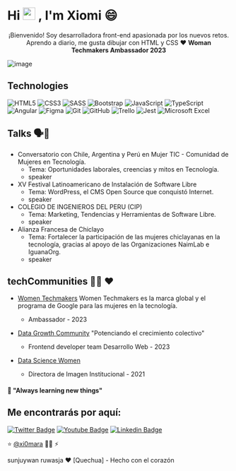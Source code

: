 # Hi <img src="https://camo.githubusercontent.com/e8e7b06ecf583bc040eb60e44eb5b8e0ecc5421320a92929ce21522dbc34c891/68747470733a2f2f6d656469612e67697068792e636f6d2f6d656469612f6876524a434c467a6361737252346961377a2f67697068792e676966" width="28" data-canonical-src="https://media.giphy.com/media/hvRJCLFzcasrR4ia7z/giphy.gif" style="max-width:100%;"> , I'm Xiomi 😄 
<p align="center">¡Bienvenido! Soy desarrolladora front-end apasionada por los nuevos retos. Aprendo a diario, me gusta dibujar con HTML y CSS ♥ <strong>Woman Techmakers Ambassador 2023</strong></p>

![image](https://user-images.githubusercontent.com/21746170/127181482-02793438-38b8-40d7-8af7-796eb3697be1.png)

## Technologies

![HTML5](https://img.shields.io/badge/-HTML5-E34F26?style=plastic&logo=html5&logoColor=white)
![CSS3](https://img.shields.io/badge/-CSS3-1572B6?style=plastic&logo=css3&logoColor=white)
![SASS](https://img.shields.io/badge/-SASS-CC6699?style=plastic&logo=sass&logoColor=white)
![Bootstrap](https://img.shields.io/badge/-Bootstrap-533B78?style=plastic&logo=Bootstrap&logoColor=white)
![JavaScript](https://img.shields.io/badge/-JavaScript-F7DF1E?style=plastic&logo=JavaScript&logoColor=black)
![TypeScript](https://img.shields.io/badge/-TypeScript-3178C6?style=plastic&logo=TypeScript&logoColor=white)
![Angular](https://img.shields.io/badge/-Angular-DD0031?style=plastic&logo=angular)
![Figma](https://img.shields.io/badge/Figma-282C34?style=plastic&logo=figma&logoColor=white)
![Git](https://img.shields.io/badge/-Git-F05032?style=plastic&logo=git&logoColor=white)
![GitHub](https://img.shields.io/badge/-Git%20Hub-000?style=plastic&logo=Git%20Hub=logoColor=white)
![Trello](https://img.shields.io/badge/Trello-282C34?style=plastic&logo=Trello&logoColor=007ACC)
![Jest](https://img.shields.io/badge/-Jest-C21325?style=plastic&logo=Jest&logoColor=white)
![Microsoft Excel](https://img.shields.io/badge/-Microsoft%20Excel-008000?style=plastic&logo=Microsoft%20Excel&logoColor=white)

<!--
<img src="https://img.shields.io/badge/Node.js-282C34?logo=node.js&logoColor=339933" alt="Node.js logo" title="Node.js" height="30" />
<img src="https://img.shields.io/badge/Firebase-282C34?logo=firebase&logoColor=FFCA28" alt="Firebase logo" title="Firebase" height="30" />
<img src="https://img.shields.io/badge/React-282C34?logo=react&logoColor=61DAFB" alt="React logo" title="React" height="30" />
![Vue](https://img.shields.io/badge/-Vue-4FC08D?style=plastic&logo=vue.js&logoColor=white)
![React](https://img.shields.io/badge/-React-61DAFB?style=plastic&logo=react&logoColor=white)
![Node.js](https://img.shields.io/badge/-Node.js-339933?style=plastic&logo=node.js&logoColor=white)
![MongoDB](https://img.shields.io/badge/-MongoDB-47A248?style=plastic&logo=MongoDB&logoColor=white)
![Docker](https://img.shields.io/badge/-Docker-2496ED?style=plastic&logo=docker&logoColor=white)
![Cypress](https://img.shields.io/badge/-Cypress-17202C?style=plastic&logo=Cypress&logoColor=white)
-->

## Talks 🗣️💬 
- Conversatorio con Chile, Argentina y Perú en Mujer TIC - Comunidad de Mujeres en Tecnología.
  - Tema: Oportunidades laborales, creencias y mitos en Tecnología.
  - speaker
- XV Festival Latinoamericano de Instalación de Software Libre
  - Tema: WordPress, el CMS Open Source que conquistó Internet.
  - speaker
- COLEGIO DE INGENIEROS DEL PERU (CIP)
  - Tema: Marketing, Tendencias y Herramientas de Software Libre.
  - speaker
- Alianza Francesa de Chiclayo
  - Tema: Fortalecer la participación de las mujeres chiclayanas en la tecnología, gracias al apoyo de las Organizaciones NaimLab e IguanaOrg.
  - speaker
 
## techCommunities 👩‍💻 ♥
- [Women Techmakers](https://www.linkedin.com/company/women-techmakers-lima/)
  Women Techmakers es la marca global y el programa de Google para las mujeres en la tecnología. 
  - Ambassador - 2023

- [Data Growth Community](https://www.linkedin.com/company/datagrowthcommunity/) "Potenciando el crecimiento colectivo"
  - Frontend developer team Desarrollo Web - 2023
  
- [Data Science Women](https://www.linkedin.com/showcase/datasciencewomen)
  - Directora de Imagen Institucional - 2021


#### 🌱 "Always learning new things"

## Me encontrarás por aquí:
[![Twitter Badge](https://img.shields.io/badge/-Twitter-1DA1F2?style=plastic&logo=Twitter&logoColor=white&link=https://twitter.com/printxiomara)](https://twitter.com/printxiomara)
[![Youtube Badge](https://img.shields.io/badge/-Youtube-FF0000?style=plastic&logo=youtube&logoColor=white&link=https://www.youtube.com/channel/UCsmLy_COJPEpALLQzmp8CAQ)](https://www.youtube.com/channel/UCsmLy_COJPEpALLQzmp8CAQ)
[![Linkedin Badge](https://img.shields.io/badge/-Linkedin-0077B5?style=plastic&logo=Linkedin&logoColor=white&link=https://www.linkedin.com/in/printxiomara/)](https://www.linkedin.com/in/printxiomara/)


⭐️ [@xi0mara](https://github.com/xi0mara) 👩‍💻 ⚡
<p>
 sunjuywan ruwasja ❤️ [Quechua] - Hecho con el corazón
</p>
